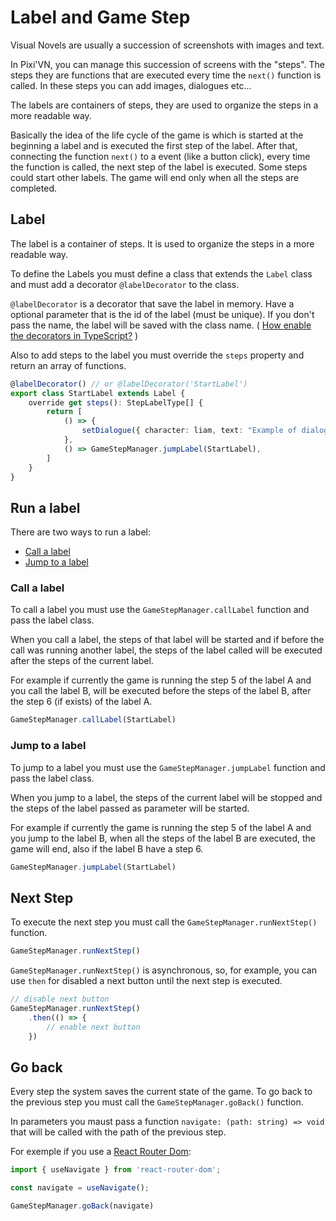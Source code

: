 # Label and Game Step

Visual Novels are usually a succession of screenshots with images and text.

In Pixi'VN, you can manage this succession of screens with the "steps". The steps they are functions that are executed every time the `next()` function is called. In these steps you can add images, dialogues etc...

The labels are containers of steps, they are used to organize the steps in a more readable way.

Basically the idea of the life cycle of the game is which is started at the beginning a label and is executed the first step of the label. After that, connecting the function `next()` to a event (like a button click), every time the function is called, the next step of the label is executed.
Some steps could start other labels. The game will end only when all the steps are completed.

## Label

The label is a container of steps. It is used to organize the steps in a more readable way.

To define the Labels you must define a class that extends the `Label` class and must add a decorator `@labelDecorator` to the class.

`@labelDecorator` is a decorator that save the label in memory. Have a optional parameter that is the id of the label (must be unique). If you don't pass the name, the label will be saved with the class name. ( [How enable the decorators in TypeScript?](/Various-Answers#how-enable-the-decorators-in-typescript) )

Also to add steps to the label you must override the `steps` property and return an array of functions.

```typescript
@labelDecorator() // or @labelDecorator('StartLabel')
export class StartLabel extends Label {
    override get steps(): StepLabelType[] {
        return [
            () => {
                setDialogue({ character: liam, text: "Example of dialogue" })
            },
            () => GameStepManager.jumpLabel(StartLabel),
        ]
    }
}
```

## Run a label

There are two ways to run a label:

* [Call a label](#call-a-label)
* [Jump to a label](#jump-to-a-label)

### Call a label

To call a label you must use the `GameStepManager.callLabel` function and pass the label class.

When you call a label, the steps of that label will be started and if before the call was running another label, the steps of the label called will be executed after the steps of the current label.

For example if currently the game is running the step 5 of the label A and you call the label B, will be executed before the steps of the label B, after the step 6 (if exists) of the label A.

```typescript
GameStepManager.callLabel(StartLabel)
```

### Jump to a label

To jump to a label you must use the `GameStepManager.jumpLabel` function and pass the label class.

When you jump to a label, the steps of the current label will be stopped and the steps of the label passed as parameter will be started.

For example if currently the game is running the step 5 of the label A and you jump to the label B, when all the steps of the label B are executed, the game will end, also if the label B have a step 6.

```typescript
GameStepManager.jumpLabel(StartLabel)
```

## Next Step

To execute the next step you must call the `GameStepManager.runNextStep()` function.

```typescript
GameStepManager.runNextStep()
```

`GameStepManager.runNextStep()` is asynchronous, so, for example, you can use `then` for disabled a next button until the next step is executed.

```typescript
// disable next button
GameStepManager.runNextStep()
    .then(() => {
        // enable next button
    })
```

## Go back

Every step the system saves the current state of the game. To go back to the previous step you must call the `GameStepManager.goBack()` function.

In parameters you maust pass a function `navigate: (path: string) => void` that will be called with the path of the previous step.

For exemple if you use a [React Router Dom](https://reactrouter.com):

```typescript
import { useNavigate } from 'react-router-dom';

const navigate = useNavigate();

GameStepManager.goBack(navigate)
```
